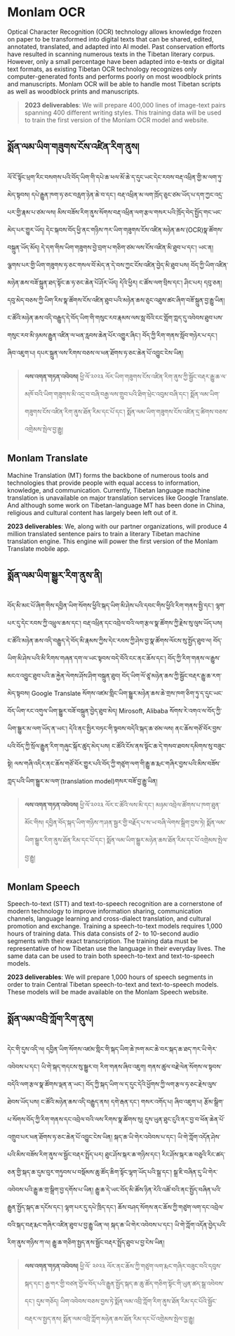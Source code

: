 # Monlam OCR

Optical Character Recognition (OCR) technology allows knowledge frozen on paper to be transformed into digital texts that can be shared, edited, annotated, translated, and adapted into AI model. Past conservation efforts have resulted in scanning numerous texts in the Tibetan literary corpus. However, only a small percentage have been adapted into e-texts or digital text formats, as existing Tibetan OCR technology recognizes only computer-generated fonts and performs poorly on most woodblock prints and manuscripts. Monlam OCR will be able to handle most Tibetan scripts as well as woodblock prints and manuscripts.

> **2023 deliverables**: We will prepare 400,000 lines of image-text pairs spanning 400 different writing styles. This training data will be used to train the first version of the Monlam OCR model and website.

## སྨོན་ལམ་ཡིག་གཟུགས་ངོས་འཛིན་རིག་ནུས། 
ལོ་ངོ་སྟོང་ཕྲག་རིང་བསགས་པའི་བོད་ཡིག་གི་དཔེ་ཆ་ཕལ་མོ་ཆེ་ད་དུང་ཡང་དེང་རབས་བརྡ་འཕྲིན་གྱི་མ་ལག་ཏུ་མེད་སྟབས། དཔེ་རྒྱུན་ཁག་ཧ་ཅང་བརླག་ཉེན་ཆེ་བ་དང་། བརྡ་འཕྲིན་མ་ལག་ཁྲོད་ཅུང་ཙམ་ཡོད་པ་དག་ཀྱང་འདྲ་པར་གྱི་རྣམ་པ་ཙམ་ལས། མིས་བཟོས་རིག་ནུས་སོགས་བརྡ་འཕྲིན་ལག་རྩལ་གསར་པའི་ཁྲོད་བེད་སྤྱོད་གང་ཡང་མེད་པར་གྱུར་ཡོད། དེང་སྐབས་བོད་ཕྱི་ནང་གཉིས་ཀར་ཡིག་གཟུགས་ངོས་འཛིན་མཉེན་ཆས་(OCR)སྣ་ཚོགས་བསྐྲུན་ཡོད་མོད། དེ་དག་གིས་ཡིག་གཟུགས་བྱེ་བྲག་པ་གཅིག་ཙམ་ལས་ངོས་འཛིན་མི་ཐུབ་པ་དང་། ཡང་ན། ལྕགས་པར་གྱི་ཡིག་གཟུགས་ཧ་ཅང་གསལ་བོ་མེད་ན་དེ་བས་ཀྱང་ངོས་འཛིན་བྱེད་མི་ཐུབ་པས། བོད་ཀྱི་ཡིག་འཛིན་མཉེན་ཆས་བཟོ་སྐྲུན་ཐད་སྟོང་ཆ་ཧ་ཅང་ཆེན་པོ་ཤོར་ཡོད། དེའི་ཕྱིར། ང་ཚོས་ལག་བྲིས་དང་། ཤིང་པར། དབུ་ཅན། དབུ་མེད་བཅས་ཀྱི་ཡིག་རིས་སྣ་ཚོགས་ངོས་འཛིན་ཐུབ་པའི་མཉེན་ཆས་ཅུང་འཐུས་ཚང་ཞིག་བཟོ་སྐྲུན་བྱ་རྒྱུ་ཡིན། ང་ཚོའི་མཉེན་ཆས་འདི་བརྒྱུད་དེ་བོད་ཡིག་གི་གསུང་རབ་རྣམས་ལས་སླ་བོའི་ངང་གློག་ཀླད་དུ་འབེབས་ཐུབ་པས་གསུང་རབ་མི་ཉམས་རྒྱུན་འཛིན་ལ་ཕན་རླབས་ཆེན་པོར་འགྱུར་ཞིང་། བོད་ཀྱི་རིག་གནས་སློབ་གཉེར་པ་དང་། ཞིབ་འཇུག་པ། དཔར་སྐྲུན་ལས་རིགས་བཅས་ལ་ཕན་ཐོགས་ཧ་ཅང་ཆེན་པོ་འབྱུང་ངེས་ཡིན། 


> **ལས་འགན་གཏན་འབེབས།** ཕྱི་ལོ་༢༠༢༣ ལོར་ཡིག་གཟུགས་ངོས་འཛིན་རིག་ནུས་ཀྱི་སྦྱོང་བརྡར་རྒྱུ་ཆ་ལ་མཁོ་བའི་ཡིག་གཟུགས་མི་འདྲ་བ་བཞི་བརྒྱ་ལས་གྲུབ་པའི་ཐིག་ཕྲེང་འབུམ་བཞི་དང་། སྨོན་ལམ་ཡིག་གཟུགས་ངོས་འཛིན་རིག་ནུས་ཐོན་རིམ་དང་པོ་དང་། སྨོན་ལམ་ཡིག་གཟུགས་ངོས་འཛིན་དྲ་ཚིགས་བཅས་འགྲེམས་སྤེལ་བྱ་རྒྱུ།


## Monlam Translate

Machine Translation (MT) forms the backbone of numerous tools and technologies that provide people with equal access to information, knowledge, and communication. Currently, Tibetan language machine translation is unavailable on major translation services like Google Translate. And although some work on Tibetan-language MT has been done in China, religious and cultural content has largely been left out of it.

**2023 deliverables**: We, along with our partner organizations, will produce 4 million translated sentence pairs to train a literary Tibetan machine translation engine. This engine will power the first version of the Monlam Translate mobile app.


## སྨོན་ལམ་ཡིག་སྒྱུར་རིག་ནུས་ནི། 
བོད་མི་མང་པོ་ཞིག་གིས་དབྱིན་ཡིག་སོགས་ཕྱིའི་སྐད་ཡིག་མི་ཤེས་པའི་དབང་གིས་ཕྱིའི་རིག་གནས་སྤྱི་དང་། ལྷག་པར་དུ་དེང་རབས་ཀྱི་འཕྲུལ་ཆས་དང་། བརྡ་འཕྲིན་དང་འབྲེལ་བའི་ལག་རྩལ་སྣ་ཚོགས་ཀྱི་རྗེས་སུ་ལུས་ཡོད་པས། ང་ཚོའི་མཉེན་ཆས་འདི་བརྒྱུད་དེ་བོད་མི་རྣམས་ཀྱིས་དེང་རབས་ཀྱི་ཤེས་བྱ་སྣ་ཚོགས་ལོངས་སུ་སྤྱོད་ཐུབ་ལ། བོད་ཡིག་མི་ཤེས་པའི་མི་རིགས་གཞན་དག་ལ་ཡང་སྟབས་བདེ་བོའི་ངང་ནང་ཆོས་དང་། བོད་ཀྱི་རིག་གནས་ལ་རྒྱུས་མངའ་འབྱུང་ཐུབ་པའི་ཆ་རྐྱེན་ལེགས་ཤོས་ཤིག་བསྐྲུན་ཐུབ། 
བོད་ཡིག་ལོ་ཙཱ་མཉེན་ཆས་ཀྱི་སྦྱོང་བརྡར་རྒྱུ་ཆ་རག་མེད་སྟབས། Google Translate སོགས་འཛམ་གླིང་ཡིག་སྒྱུར་མཉེན་ཆས་ཆེ་གྲས་ཁག་ཅིག་ཏུ་ད་དུང་ཡང་བོད་ཡིག་རང་འགུལ་ཡིག་སྒྱུར་བཟོ་བསྐྲུན་བྱེད་ཐུབ་མེད།   Mirosoft, Alibaba  སོགས་རེ་འགའ་ལ་བོད་ཀྱི་ཡིག་སྒྱུར་མ་ལག་ཡོད་ན་ཡང་། དེའི་ནང་སྤྱིར་བཏང་གི་སྟབས་བདེའི་སྐད་ཆ་ཙམ་ལས། ནང་ཆོས་གཙོ་བོར་བྱས་པའི་བོད་ཀྱི་སྲོལ་རྒྱུན་རིག་གཞུང་སྐོར་ཚུད་མེད་པས། ང་ཚོའི་ངོས་ནས་སྟོང་ཆ་དེ་གསབ་ཐབས་དམིགས་སུ་བཟུང་སྟེ། ལས་གཞི་འདིར་ནང་ཆོས་གཙོ་བོར་གྱུར་པའི་བོད་ཀྱི་གཙུག་ལག་གི་རྒྱུ་ཆ་རྨང་གཞིར་བྱས་པའི་མིས་བཟོས་ཀླད་པའི་ཡིག་སྒྱུར་མ་ལག་(translation model)གསར་བཟོ་བྱ་རྒྱུ་ཡིན། 


> **ལས་འགན་གཏན་འབེབས།** ཕྱི་ལོ་༢༠༢༣ ལོར་ང་ཚོའི་ལས་མི་དང་། མཉམ་འབྲེལ་ཚོགས་པ་ཁག་ཐུན་མོང་གིས། དབྱིན་བོད་སྐད་ཡིག་གཉིས་ཀ་ཤན་སྦྱར་གྱི་བརྗོད་པ་ས་ཡ་བཞི་ལེགས་སྒྲིག་བྱས་ཏེ། སྨོན་ལམ་ཡིག་སྒྱུར་རིག་ནུས་ཐོན་རིམ་དང་པོ་དང་། སྨོན་ལམ་ཡིག་སྒྱུར་མཉེན་ཆས་ཐོན་རིམ་དང་པོ་འགྲེམས་སྤེལ་བྱ་རྒྱུ། 


## Monlam Speech

Speech-to-text (STT) and text-to-speech recognition are a cornerstone of modern technology to improve information sharing, communication channels, language learning and cross-dialect translation, and cultural promotion and exchange. Training a speech-to-text models requires 1,000 hours of training data. This data consists of 2- to 10-second audio segments with their exact transcription. The training data must be representative of how Tibetan use the language in their everyday lives. The same data can be used to train both speech-to-text and text-to-speech models.

**2023 deliverables**: We will prepare 1,000 hours of speech segments in order to train Central Tibetan speech-to-text and text-to-speech models. These models will be made available on the Monlam Speech website.

## སྨོན་ལམ་འབྲི་ཀློག་རིག་ནུས། 

དེང་གི་དུས་འདི་ལ། དབྱིན་ཡིག་སོགས་འཛམ་གླིང་གི་སྐད་ཡིག་ཆེ་ཁག་མང་ཆེ་བར་སྐད་ཆ་ཐད་ཀར་ཡི་གེར་འབེབས་པ་དང་། ཡི་གེ་སྐད་གདངས་སུ་སྒྱུར་བ། རིག་གནས་ཞིབ་འཇུག། གནས་ཚུལ་བརྗེ་ལེན་སོགས་ལ་སྟབས་བདེའི་ལག་རྩལ་སྣ་ཚོགས་ལྡན་ན་ཡང་། བོད་ཀྱི་སྐད་ཡིག་ལ་ད་དུང་དེའི་ཕྱོགས་ཀྱི་ལག་རྩལ་ཧ་ཅང་རྗེས་ལུས་ཐེབས་ཡོད་པས། ང་ཚོའི་མཉེན་ཆས་འདི་བརྒྱུད་ནས། དགེ་རྒན་དང་། གསར་འགོད་པ། ཞིབ་འཇུག་པ། རྩོམ་སྒྲིག་པ་སོགས་བོད་ཀྱི་རིག་གནས་དང་འབྲེལ་བའི་ལས་རིགས་སྣ་ཚོགས་སུ། དུས་ཡུན་ཐུང་ངུའི་ནང་བྱ་བ་ཕོན་ཆེན་པོ་འགྲུབ་པར་ཕན་ཐོགས་ཧ་ཅང་ཆེན་པོ་འབྱུང་ངེས་ཡིན། 
སྐད་ཆ་ཡི་གེར་འབེབས་པ་དང་། ཡི་གེ་ཀློག་འདོན་ཤེས་པའི་མིས་བཟོས་རིག་ནུས་ལ་སྦྱོང་བརྡར་སྤྲོད་པར། ཐུང་ཤོས་སྐར་ཆ་གཉིས་དང་། རིང་ཤོས་སྐར་ཆ་བཅུའི་རིང་ཚད་ཅན་གྱི་སྐད་ཆ་དུམ་བུར་གཏུབས་པ་བསྡོམས་ཆུ་ཚོད་ཆིག་སྟོང་ལྷག་ཡོད་པའི་སྒྲ་དང་། སྒྲ་ཇི་བཞིན་དུ་ཡི་གེར་འབེབས་པའི་རྒྱུ་ཆ་གྲ་སྒྲིག་བྱ་དགོས་པ་ཡིན། རྒྱུ་ཆ་དེ་ཡང་བོད་མི་ཚོས་ཉིན་རེའི་འཚོ་བའི་ནང་སྤྱོད་བཞིན་པའི་རྒྱུན་སྤྱོད་སྐད་ཆ་དངོས་དང་། ལྷག་པར་དུ་དཔེ་ཁྲིད་དང་། ཆོས་བཤད་སོགས་ནང་ཆོས་ཀྱི་གཙུག་ལག་དང་འབྲེལ་བའི་སྐད་བརྡ་རྨང་གཞིར་འཛིན་ཐུབ་པ་བྱ་རྒྱུ་ཡིན་ལ། སྐད་ཆ་ཡི་གེར་འབེབས་པ་དང་། ཡི་གེ་ཀློག་འདོན་བྱེད་པའི་རིག་ནུས་གཉིས་ཀ་ལ། རྒྱུ་ཆ་གཅིག་སྤྱད་ནས་སྦྱོང་བརྡར་སྤྲོད་ཐུབ་པ་བྱ་ངེས་ཡིན། 


> **ལས་འགན་གཏན་འབེབས།** ཕྱི་ལོ་ ༢༠༢༣ ལོར་ནང་ཆོས་ཀྱི་གཙུག་ལག་རྨང་གཞིར་བཟུང་བའི་དབུས་སྐད་དང་། རྒྱ་གར་གྱི་བཙན་བྱོལ་བོད་པའི་རྒྱུན་སྤྱོད་སྐད་ཆ་ཆུ་ཚོད་གཅིག་སྟོང་གི་ཡུན་ཚད་སྒྲ་འབེབས་དང་། དུམ་གཅོད། ཡིག་འབེབས་བཅས་བྱས་ཏེ་སྨོན་ལམ་འབྲི་ཀློག་རིག་ནུས་ཐོན་རིམ་དང་པོའི་སྦྱོང་བརྡར་ལ་སྤྱད་ནས། སྨོན་ལམ་འབྲི་ཀློག་མཉེན་ཆས་ཐོན་རིམ་དང་པོ་འགྲེམས་སྤེལ་བྱ་རྒྱུ།




